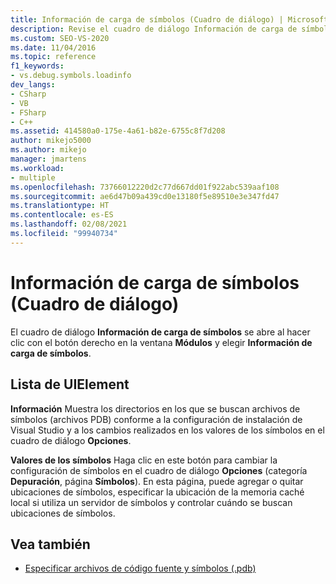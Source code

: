 ```yaml
---
title: Información de carga de símbolos (Cuadro de diálogo) | Microsoft Docs
description: Revise el cuadro de diálogo Información de carga de símbolos, que se abre en el depurador de Visual Studio al hacer clic con el botón derecho en la ventana Módulos y elegir Información de carga de símbolos.
ms.custom: SEO-VS-2020
ms.date: 11/04/2016
ms.topic: reference
f1_keywords:
- vs.debug.symbols.loadinfo
dev_langs:
- CSharp
- VB
- FSharp
- C++
ms.assetid: 414580a0-175e-4a61-b82e-6755c8f7d208
author: mikejo5000
ms.author: mikejo
manager: jmartens
ms.workload:
- multiple
ms.openlocfilehash: 73766012220d2c77d667dd01f922abc539aaf108
ms.sourcegitcommit: ae6d47b09a439cd0e13180f5e89510e3e347fd47
ms.translationtype: HT
ms.contentlocale: es-ES
ms.lasthandoff: 02/08/2021
ms.locfileid: "99940734"
---
```

# <a name="symbol-load-information-dialog-box"></a>Información de carga de símbolos (Cuadro de diálogo)
El cuadro de diálogo **Información de carga de símbolos** se abre al hacer clic con el botón derecho en la ventana **Módulos** y elegir **Información de carga de símbolos**.

## <a name="uielement-list"></a>Lista de UIElement
 **Información** Muestra los directorios en los que se buscan archivos de símbolos (archivos PDB) conforme a la configuración de instalación de Visual Studio y a los cambios realizados en los valores de los símbolos en el cuadro de diálogo **Opciones**.

 **Valores de los símbolos** Haga clic en este botón para cambiar la configuración de símbolos en el cuadro de diálogo **Opciones** (categoría **Depuración**, página **Símbolos**). En esta página, puede agregar o quitar ubicaciones de símbolos, especificar la ubicación de la memoria caché local si utiliza un servidor de símbolos y controlar cuándo se buscan ubicaciones de símbolos.

## <a name="see-also"></a>Vea también
- [Especificar archivos de código fuente y símbolos (.pdb)](../debugger/specify-symbol-dot-pdb-and-source-files-in-the-visual-studio-debugger.md)